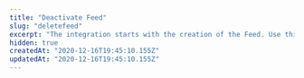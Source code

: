 ```yaml
---
title: "Deactivate Feed"
slug: "deletefeed"
excerpt: "The integration starts with the creation of the Feed. Use this endpoint only if a connection between seller and channel must be deactivated. If you wish to reactivate this Feed, you must repeat the process of activating the feed. When a feed is deactivated, all data related to that channel disappears for the Sent Offers user. The channel, offers, interactions, and errors will no longer be seen in the UI, but is not completely lost. Sent Offers' system still stores the interactions history. So if the feed is reactivated, the information will be shown once again."
hidden: true
createdAt: "2020-12-16T19:45:10.155Z"
updatedAt: "2020-12-16T19:45:10.155Z"
---
```

